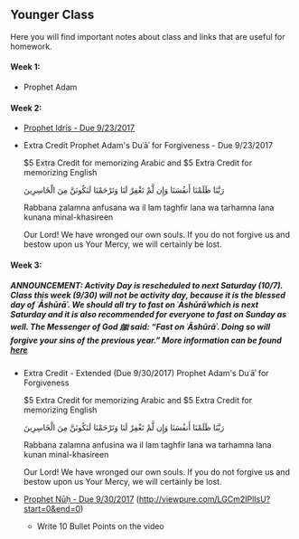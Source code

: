 ## Younger Class

Here you will find important notes about class and links that are useful for homework. 

#### Week 1:
* Prophet Adam

#### Week 2:
* [Prophet Idris - Due 9/23/2017](https://www.youtube.com/watch?v=T2_7Y4Jrg0k)
* Extra Credit
    Prophet Adam's Duʿāʾ for Forgiveness - Due 9/23/2017
    
    $5 Extra Credit for memorizing Arabic and $5 Extra Credit for memorizing English
    
    
    رَبَّنَا ظَلَمْنَا أَنفُسَنَا وَإِن لَّمْ تَغْفِرْ لَنَا وَتَرْحَمْنَا لَنَكُونَنَّ مِنَ الْخَاسِرِينَ 
    
    Rabbana ẓalamna anfusana wa il lam taghfir lana wa tarhamna lana kunana minal-khasireen 
    
    Our Lord! We have wronged our own souls. If you do not forgive us and bestow upon us Your Mercy, we will certainly be lost.
   
#### Week 3:
##### ANNOUNCEMENT: Activity Day is rescheduled to next Saturday (10/7). Class this week (9/30) will not be activity day, because it is the blessed day of ʿĀshūrāʾ. We should all try to fast on ʿĀshūrāʾwhich is next Saturday and it is also recommended for everyone to fast on Sunday as well. The Messenger of God ﷺ said: “Fast on ʿĀshūrāʾ. Doing so will forgive your sins of the previous year.” More information can be found [here](https://servantsofthebeloved.com/writeups/ashura.html)
* Extra Credit - Extended (Due 9/30/2017)
    Prophet Adam's Duʿāʾ for Forgiveness
    
    $5 Extra Credit for memorizing Arabic and $5 Extra Credit for memorizing English
    
    
    رَبَّنَا ظَلَمْنَا أَنفُسَنَا وَإِن لَّمْ تَغْفِرْ لَنَا وَتَرْحَمْنَا لَنَكُونَنَّ مِنَ الْخَاسِرِينَ 
    
    Rabbana zalamna anfusina wa il lam taghfir lana wa tarhamna lana kunan minal-khasireen 
    
    Our Lord! We have wronged our own souls. If you do not forgive us and bestow upon us Your Mercy, we will certainly be lost.
    
* [Prophet Nūḥ - Due 9/30/2017](http://viewpure.com/LGCm2IPlIsU?start=0&end=0) (http://viewpure.com/LGCm2IPlIsU?start=0&end=0)
    * Write 10 Bullet Points on the video
